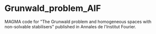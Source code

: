 # Grunwald_problem_AIF
MAGMA code for "The Grunwald problem and homogeneous spaces with non-solvable stabilisers" published in Annales de l'Institut Fourier.
